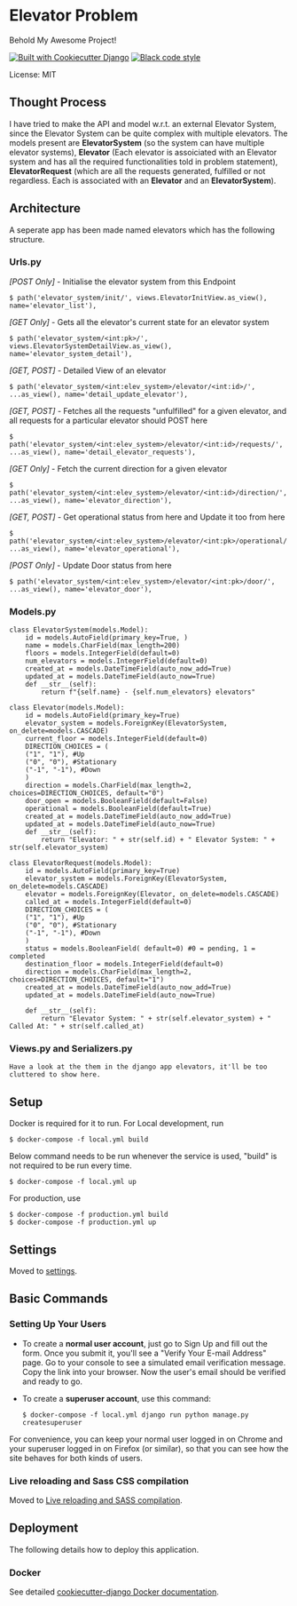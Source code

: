 # Elevator Problem

Behold My Awesome Project!

[![Built with Cookiecutter Django](https://img.shields.io/badge/built%20with-Cookiecutter%20Django-ff69b4.svg?logo=cookiecutter)](https://github.com/cookiecutter/cookiecutter-django/)
[![Black code style](https://img.shields.io/badge/code%20style-black-000000.svg)](https://github.com/ambv/black)

License: MIT

## Thought Process
I have tried to make the API and model w.r.t. an external Elevator System, since the Elevator System can be quite complex with multiple elevators. 
The models present are **ElevatorSystem** (so the system can have multiple elevator systems), **Elevator** (Each elevator is assoiciated with an Elevator system and has all the required functionalities told in problem statement), **ElevatorRequest** (which are all the requests generated, fulfilled or not regardless. Each is associated with an **Elevator** and an **ElevatorSystem**).

## Architecture
A seperate app has been made named elevators which has the following structure.
 ### Urls.py
 *[POST Only]* - Initialise the elevator system from this Endpoint
    
    $ path('elevator_system/init/', views.ElevatorInitView.as_view(), name='elevator_list'),
 *[GET Only]* - Gets all the elevator's current state for an elevator system
            
    $ path('elevator_system/<int:pk>/', views.ElevatorSystemDetailView.as_view(), name='elevator_system_detail'), 
 *[GET, POST]* - Detailed View of an elevator
  
    $ path('elevator_system/<int:elev_system>/elevator/<int:id>/', ...as_view(), name='detail_update_elevator'),
 *[GET, POST]* - Fetches all the requests "unfulfilled" for a given elevator, and all requests for a particular elevator should POST here
    
    $ path('elevator_system/<int:elev_system>/elevator/<int:id>/requests/', ...as_view(), name='detail_elevator_requests'), 
 *[GET Only]*  - Fetch the current direction for a given elevator
   
    $ path('elevator_system/<int:elev_system>/elevator/<int:id>/direction/', ...as_view(), name='elevator_direction'), 
 *[GET, POST]* - Get operational status from here and Update it too from here
    
    $ path('elevator_system/<int:elev_system>/elevator/<int:pk>/operational/', ...as_view(), name='elevator_operational'), 
 *[POST Only]* - Update Door status from here

    $ path('elevator_system/<int:elev_system>/elevator/<int:pk>/door/', ...as_view(), name='elevator_door'), 
### Models.py
    class ElevatorSystem(models.Model):
        id = models.AutoField(primary_key=True, )
        name = models.CharField(max_length=200)
        floors = models.IntegerField(default=0)
        num_elevators = models.IntegerField(default=0)
        created_at = models.DateTimeField(auto_now_add=True)
        updated_at = models.DateTimeField(auto_now=True)
        def __str__(self):
            return f"{self.name} - {self.num_elevators} elevators"
                                      
    class Elevator(models.Model):
        id = models.AutoField(primary_key=True)
        elevator_system = models.ForeignKey(ElevatorSystem, on_delete=models.CASCADE)
        current_floor = models.IntegerField(default=0)
        DIRECTION_CHOICES = (
        ("1", "1"), #Up
        ("0", "0"), #Stationary
        ("-1", "-1"), #Down
        )
        direction = models.CharField(max_length=2, choices=DIRECTION_CHOICES, default="0")
        door_open = models.BooleanField(default=False)
        operational = models.BooleanField(default=True)
        created_at = models.DateTimeField(auto_now_add=True)
        updated_at = models.DateTimeField(auto_now=True)
        def __str__(self):
            return "Elevator: " + str(self.id) + " Elevator System: " + str(self.elevator_system)

    class ElevatorRequest(models.Model):
        id = models.AutoField(primary_key=True)
        elevator_system = models.ForeignKey(ElevatorSystem, on_delete=models.CASCADE)
        elevator = models.ForeignKey(Elevator, on_delete=models.CASCADE)
        called_at = models.IntegerField(default=0)
        DIRECTION_CHOICES = (
        ("1", "1"), #Up
        ("0", "0"), #Stationary
        ("-1", "-1"), #Down
        )
        status = models.BooleanField( default=0) #0 = pending, 1 = completed
        destination_floor = models.IntegerField(default=0)
        direction = models.CharField(max_length=2, choices=DIRECTION_CHOICES, default="1")
        created_at = models.DateTimeField(auto_now_add=True)
        updated_at = models.DateTimeField(auto_now=True)

        def __str__(self):
            return "Elevator System: " + str(self.elevator_system) + " Called At: " + str(self.called_at) 
### Views.py and Serializers.py
    
    Have a look at the them in the django app elevators, it'll be too cluttered to show here.
## Setup
Docker is required for it to run.
    For Local development, run
    
    $ docker-compose -f local.yml build
Below command needs to be run whenever the service is used, "build" is not required to be run every time.
    
    $ docker-compose -f local.yml up
For production, use
    
    $ docker-compose -f production.yml build
    $ docker-compose -f production.yml up
## Settings

Moved to [settings](http://cookiecutter-django.readthedocs.io/en/latest/settings.html).

## Basic Commands

### Setting Up Your Users

- To create a **normal user account**, just go to Sign Up and fill out the form. Once you submit it, you'll see a "Verify Your E-mail Address" page. Go to your console to see a simulated email verification message. Copy the link into your browser. Now the user's email should be verified and ready to go.

- To create a **superuser account**, use this command:

      $ docker-compose -f local.yml django run python manage.py createsuperuser

For convenience, you can keep your normal user logged in on Chrome and your superuser logged in on Firefox (or similar), so that you can see how the site behaves for both kinds of users.


### Live reloading and Sass CSS compilation

Moved to [Live reloading and SASS compilation](https://cookiecutter-django.readthedocs.io/en/latest/developing-locally.html#sass-compilation-live-reloading).

## Deployment

The following details how to deploy this application.

### Docker

See detailed [cookiecutter-django Docker documentation](http://cookiecutter-django.readthedocs.io/en/latest/deployment-with-docker.html).
